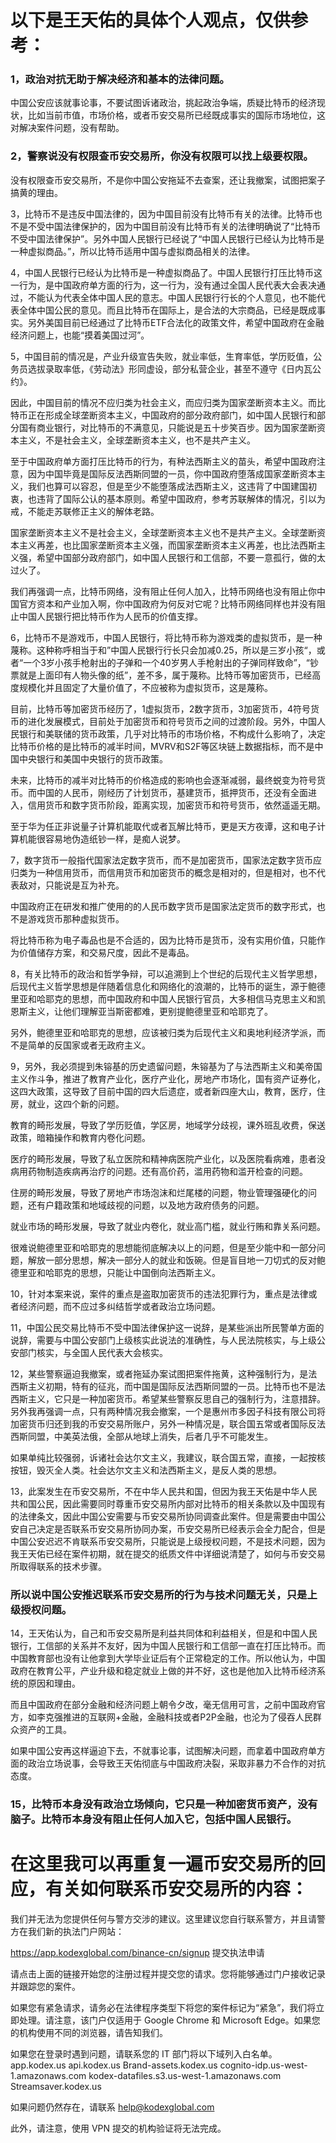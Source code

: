 # 以下是王天佑的具体个人观点，仅供参考：

### 1，政治对抗无助于解决经济和基本的法律问题。

中国公安应该就事论事，不要试图诉诸政治，挑起政治争端，质疑比特币的经济现状，比如当前市值，市场价格，或者币安交易所已经既成事实的国际市场地位，这对解决案件问题，没有帮助。

### 2，警察说没有权限查币安交易所，你没有权限可以找上级要权限。

没有权限查币安交易所，不是你中国公安拖延不去查案，还让我撤案，试图把案子搞黄的理由。

3，比特币不是违反中国法律的，因为中国目前没有比特币有关的法律。比特币也不是不受中国法律保护的，因为中国目前没有比特币有关的法律明确说了“比特币不受中国法律保护”。另外中国人民银行已经说了“中国人民银行已经认为比特币是一种虚拟商品。”，所以比特币适用中国与虚拟商品相关的法律。

4，中国人民银行已经认为比特币是一种虚拟商品了。中国人民银行打压比特币这一行为，是中国政府单方面的行为，这一行为，没有通过全国人民代表大会表决通过，不能认为代表全体中国人民的意志。中国人民银行行长的个人意见，也不能代表全体中国公民的意见。而且比特币在国际上，是合法的大宗商品，已经是既成事实。另外美国目前已经通过了比特币ETF合法化的政策文件，希望中国政府在金融经济问题上，也能“摸着美国过河”。

5，中国目前的情况是，产业升级宣告失败，就业率低，生育率低，学历贬值，公务员选拔录取率低，《劳动法》形同虚设，部分私营企业，甚至不遵守《日内瓦公约》。

因此，中国目前的情况不应归类为社会主义，而应归类为国家垄断资本主义。而比特币正在形成全球垄断资本主义，中国政府的部分政府部门，如中国人民银行和部分国有商业银行，对比特币的不满意见，只能说是五十步笑百步。因为国家垄断资本主义，不是社会主义，全球垄断资本主义，也不是共产主义。

至于中国政府单方面打压比特币的行为，有种法西斯主义的苗头，希望中国政府注意，因为中国毕竟是国际反法西斯同盟的一员，你中国政府堕落成国家垄断资本主义，我们也算可以容忍，但是至少不能堕落成法西斯主义，这违背了中国建国初衷，也违背了国际公认的基本原则。希望中国政府，参考苏联解体的情况，引以为戒，不能走苏联修正主义的解体老路。

国家垄断资本主义不是社会主义，全球垄断资本主义也不是共产主义。全球垄断资本主义再差，也比国家垄断资本主义强，而国家垄断资本主义再差，也比法西斯主义强，希望中国部分政府部门，如中国人民银行和工信部，不要一意孤行，做的太过火了。

我们再强调一点，比特币网络，没有阻止任何人加入，比特币网络也没有阻止你中国官方资本和产业加入啊，你中国政府为何反对它呢？比特币网络同样也并没有阻止中国人民银行把比特币作为人民币的价值支撑。

6，比特币不是游戏币，中国人民银行，将比特币称为游戏类的虚拟货币，是一种蔑称。这种称呼相当于和”中国人民银行行长只会加减0.25，所以是三岁小孩“，或者“一个3岁小孩手枪射出的子弹和一个40岁男人手枪射出的子弹同样致命”，“钞票就是上面印有人物头像的纸”，差不多，属于蔑称。比特币等加密货币，已经高度规模化并且固定了大量价值了，不应被称为虚拟货币，这是蔑称。

目前，比特币等加密货币经历了，1虚拟货币，2数字货币，3加密货币，4符号货币的进化发展模式，目前处于加密货币和符号货币之间的过渡阶段。另外，中国人民银行和美联储的货币政策，几乎对比特币的市场价格，不构成什么影响了，决定比特币价格的是比特币的减半时间，MVRV和S2F等区块链上数据指标，而不是中国中央银行和美国中央银行的货币政策。

未来，比特币的减半对比特币的价格造成的影响也会逐渐减弱，最终蜕变为符号货币。而中国的人民币，刚经历了计划货币，基建货币，抵押货币，还没有全面进入，信用货币和数字货币阶段，距离实现，加密货币和符号货币，依然遥遥无期。

至于华为任正非说量子计算机能取代或者瓦解比特币，更是天方夜谭，这和电子计算机能很容易地伪造纸钞一样，是痴人说梦。

7，数字货币一般指代国家法定数字货币，而不是加密货币，国家法定数字货币应归类为一种信用货币，而信用货币和加密货币的概念是相对的，但是相对，也不代表敌对，只能说是互为补充。

中国政府正在研发和推广使用的的人民币数字货币是国家法定货币的数字形式，也不是游戏货币那种虚拟货币。

将比特币称为电子毒品也是不合适的，因为比特币是货币，没有实用价值，只能作为价值储存方案，和交易尺度，因此不是毒品。

8，有关比特币的政治和哲学争辩，可以追溯到上个世纪的后现代主义哲学思想，后现代主义哲学思想是伴随着信息化和网络化的浪潮的，比特币的诞生，源于鲍德里亚和哈耶克的思想，而中国政府和中国人民银行官员，大多相信马克思主义和凯恩斯主义，让他们理解亚当斯密都难，更别提鲍德里亚和哈耶克了。

另外，鲍德里亚和哈耶克的思想，应该被归类为后现代主义和奥地利经济学派，而不是简单的反国家或者无政府主义。

9，另外，我必须提到朱镕基的历史遗留问题，朱镕基为了与法西斯主义和美帝国主义作斗争，推进了教育产业化，医疗产业化，房地产市场化，国有资产证券化，这四大政策，这导致了目前中国的四大后遗症，或者新四座大山，教育，医疗，住房，就业，这四个新的问题。

教育的畸形发展，导致了学历贬值，学区房，地域学分歧视，课外班乱收费，保送政策，暗箱操作和教育内卷化问题。

医疗的畸形发展，导致了私立医院和精神病医院产业化，以及医院看病难，患者没病用药物制造疾病再治疗的问题。还有高价药，滥用药物和滥开检查的问题。

住房的畸形发展，导致了房地产市场泡沫和烂尾楼的问题，物业管理强硬化的问题，还有户籍政策和地域歧视的问题，以及地方政府债务的问题。

就业市场的畸形发展，导致了就业内卷化，就业高门槛，就业行贿和靠关系问题。

很难说鲍德里亚和哈耶克的思想能彻底解决以上的问题，但是至少能中和一部分问题，解放一部分思想，解决一部分人的就业和饭碗。但是盲目地一刀切式的反对鲍德里亚和哈耶克的思想，只能让中国倒向法西斯主义。

10，针对本案来说，案件的重点是盗取加密货币的违法犯罪行为，重点是法律或者经济问题，而不应过多纠结哲学或者政治立场问题。

11，中国公民交易比特币不受中国法律保护这一说辞，是某些派出所民警单方面的说辞，需要与中国公安部门上级核实此说法的准确性，与人民法院核实，与上级公安部门核实，与全国人民代表大会核实。

12，某些警察逼迫我撤案，或者拖延办案试图把案件拖黄，这种强制行为，是法西斯主义初期，特有的征兆，而中国是国际反法西斯同盟的一员。比特币也不是法西斯主义，它只是一种加密货币。希望某些警察反思自己的强制行为，注意措辞。另外我再强调一点，只有两种情况我会撤案，一个是惠州市多因子科技有限公司将加密货币归还到我的币安交易所账户，另外一种情况是，联合国五常或者国际反法西斯同盟，中美英法俄，全部从地球上消失，后者几乎不可能发生。

如果单纯比较强弱，诉诸社会达尔文主义，我建议，联合国五常，直接，一起按核按钮，毁灭全人类。社会达尔文主义和法西斯主义，是反人类的思想。

13，此案发生在币安交易所，不在中华人民共和国，但因为我王天佑是中华人民共和国公民，因此需要同时尊重币安交易所内部对比特币的相关条款以及中国现有的法律条文，因此中国公安需要与币安交易所协同调查此案件。但是需要由中国公安自己决定是否联系币安交易所协同办案，币安交易所已经表示会全力配合，但是中国公安迟迟不肯联系币安交易所，只能说是上级授权问题，不是技术问题，因为我王天佑已经在案件初期，就在提交的纸质文件中详细说清楚了，如何与币安交易所取得联系的技术步骤。

### 所以说中国公安推迟联系币安交易所的行为与技术问题无关，只是上级授权问题。

14，王天佑认为，自己和币安交易所是利益共同体和利益相关，但是和中国人民银行，工信部的关系并不友好，因为中国人民银行和工信部一直在打压比特币。而中国教育部也没有让他拿到大学毕业证后有个正常稳定的工作。所以他认为，中国政府在教育公平，产业升级和稳定就业上做的并不好，这也是他加入比特币经济系统的原因和理由。

而且中国政府在部分金融和经济问题上朝令夕改，毫无信用可言，之前中国政府官方，如李克强推进的互联网+金融，金融科技或者P2P金融，也沦为了侵吞人民群众资产的工具。

如果中国公安再这样逼迫下去，不就事论事，试图解决问题，而拿着中国政府单方面的政治立场说事，会导致王天佑彻底与中国政府决裂，采取非暴力不合作的对抗态度。

### 15，比特币本身没有政治立场倾向，它只是一种加密货币资产，没有脑子。比特币本身没有阻止任何人加入它，包括中国人民银行。

# 在这里我可以再重复一遍币安交易所的回应，有关如何联系币安交易所的内容：

我们并无法为您提供任何与警方交涉的建议。这里建议您自行联系警方，并且请警方在我们新的执法门户网站：

https://app.kodexglobal.com/binance-cn/signup 提交执法申请

请点击上面的链接开始您的注册过程并提交您的请求。您将能够通过门户接收记录并跟踪您的案件。

如果您有紧急请求，请务必在法律程序类型下将您的案件标记为“紧急”，我们将立即处理。请注意，该门户仅适用于 Google Chrome 和 Microsoft Edge。如果您的机构使用不同的浏览器，请告知我们。

如果您在登录时遇到问题，请联系您的 IT 部门将以下域列入白名单。app.kodex.us api.kodex.us Brand-assets.kodex.us cognito-idp.us-west-1.amazonaws.com kodex-datafiles.s3.us-west-1.amazonaws.com Streamsaver.kodex.us

如果问题仍然存在，请联系 help@kodexglobal.com

此外，请注意，使用 VPN 提交的机构验证将无法完成。



